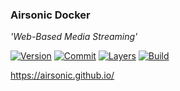 ### Airsonic Docker

*'Web-Based Media Streaming'*

[![Version](https://images.microbadger.com/badges/version/stlouisn/airsonic.svg)](https://microbadger.com/images/stlouisn/airsonic)
[![Commit](https://images.microbadger.com/badges/commit/stlouisn/airsonic.svg)](https://microbadger.com/images/stlouisn/airsonic)
[![Layers](https://images.microbadger.com/badges/image/stlouisn/airsonic.svg)](https://microbadger.com/images/stlouisn/airsonic)
[![Build](https://travis-ci.org/stlouisn/airsonic_docker.svg?branch=master)](https://travis-ci.org/stlouisn/airsonic_docker)

https://airsonic.github.io/
